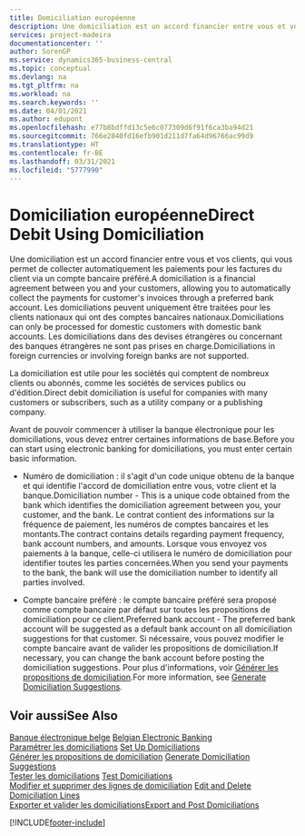 ```yaml
---
title: Domiciliation européenne
description: Une domiciliation est un accord financier entre vous et vos clients, qui vous permet de collecter automatiquement les paiements pour les factures du client via un compte bancaire préféré. Les domiciliations peuvent uniquement être traitées pour les clients nationaux qui ont des comptes bancaires nationaux.
services: project-madeira
documentationcenter: ''
author: SorenGP
ms.service: dynamics365-business-central
ms.topic: conceptual
ms.devlang: na
ms.tgt_pltfrm: na
ms.workload: na
ms.search.keywords: ''
ms.date: 04/01/2021
ms.author: edupont
ms.openlocfilehash: e77b8bdffd13c5e6c077309d6f91f6ca3ba94d21
ms.sourcegitcommit: 766e2840fd16efb901d211d7fa64d96766ac99d9
ms.translationtype: HT
ms.contentlocale: fr-BE
ms.lasthandoff: 03/31/2021
ms.locfileid: "5777990"
---
```

# <a name="direct-debit-using-domiciliation"></a><span data-ttu-id="83370-104">Domiciliation européenne</span><span class="sxs-lookup"><span data-stu-id="83370-104">Direct Debit Using Domiciliation</span></span>
<span data-ttu-id="83370-105">Une domiciliation est un accord financier entre vous et vos clients, qui vous permet de collecter automatiquement les paiements pour les factures du client via un compte bancaire préféré.</span><span class="sxs-lookup"><span data-stu-id="83370-105">A domiciliation is a financial agreement between you and your customers, allowing you to automatically collect the payments for customer's invoices through a preferred bank account.</span></span> <span data-ttu-id="83370-106">Les domiciliations peuvent uniquement être traitées pour les clients nationaux qui ont des comptes bancaires nationaux.</span><span class="sxs-lookup"><span data-stu-id="83370-106">Domiciliations can only be processed for domestic customers with domestic bank accounts.</span></span> <span data-ttu-id="83370-107">Les domiciliations dans des devises étrangères ou concernant des banques étrangères ne sont pas prises en charge.</span><span class="sxs-lookup"><span data-stu-id="83370-107">Domiciliations in foreign currencies or involving foreign banks are not supported.</span></span>  

<span data-ttu-id="83370-108">La domiciliation est utile pour les sociétés qui comptent de nombreux clients ou abonnés, comme les sociétés de services publics ou d'édition.</span><span class="sxs-lookup"><span data-stu-id="83370-108">Direct debit domiciliation is useful for companies with many customers or subscribers, such as a utility company or a publishing company.</span></span>  

<span data-ttu-id="83370-109">Avant de pouvoir commencer à utiliser la banque électronique pour les domiciliations, vous devez entrer certaines informations de base.</span><span class="sxs-lookup"><span data-stu-id="83370-109">Before you can start using electronic banking for domiciliations, you must enter certain basic information.</span></span>  

- <span data-ttu-id="83370-110">Numéro de domiciliation : il s'agit d'un code unique obtenu de la banque et qui identifie l'accord de domiciliation entre vous, votre client et la banque.</span><span class="sxs-lookup"><span data-stu-id="83370-110">Domiciliation number - This is a unique code obtained from the bank which identifies the domiciliation agreement between you, your customer, and the bank.</span></span> <span data-ttu-id="83370-111">Le contrat contient des informations sur la fréquence de paiement, les numéros de comptes bancaires et les montants.</span><span class="sxs-lookup"><span data-stu-id="83370-111">The contract contains details regarding payment frequency, bank account numbers, and amounts.</span></span> <span data-ttu-id="83370-112">Lorsque vous envoyez vos paiements à la banque, celle-ci utilisera le numéro de domiciliation pour identifier toutes les parties concernées.</span><span class="sxs-lookup"><span data-stu-id="83370-112">When you send your payments to the bank, the bank will use the domiciliation number to identify all parties involved.</span></span>  

- <span data-ttu-id="83370-113">Compte bancaire préféré : le compte bancaire préféré sera proposé comme compte bancaire par défaut sur toutes les propositions de domiciliation pour ce client.</span><span class="sxs-lookup"><span data-stu-id="83370-113">Preferred bank account - The preferred bank account will be suggested as a default bank account on all domiciliation suggestions for that customer.</span></span> <span data-ttu-id="83370-114">Si nécessaire, vous pouvez modifier le compte bancaire avant de valider les propositions de domiciliation.</span><span class="sxs-lookup"><span data-stu-id="83370-114">If necessary, you can change the bank account before posting the domiciliation suggestions.</span></span> <span data-ttu-id="83370-115">Pour plus d'informations, voir [Générer les propositions de domiciliation](how-to-generate-domiciliation-suggestions.md).</span><span class="sxs-lookup"><span data-stu-id="83370-115">For more information, see [Generate Domiciliation Suggestions](how-to-generate-domiciliation-suggestions.md).</span></span>  

## <a name="see-also"></a><span data-ttu-id="83370-116">Voir aussi</span><span class="sxs-lookup"><span data-stu-id="83370-116">See Also</span></span>  
 <span data-ttu-id="83370-117">[Banque électronique belge](belgian-electronic-banking.md) </span><span class="sxs-lookup"><span data-stu-id="83370-117">[Belgian Electronic Banking](belgian-electronic-banking.md) </span></span>  
 <span data-ttu-id="83370-118">[Paramétrer les domiciliations](how-to-set-up-domiciliations.md) </span><span class="sxs-lookup"><span data-stu-id="83370-118">[Set Up Domiciliations](how-to-set-up-domiciliations.md) </span></span>  
 <span data-ttu-id="83370-119">[Générer les propositions de domiciliation](how-to-generate-domiciliation-suggestions.md) </span><span class="sxs-lookup"><span data-stu-id="83370-119">[Generate Domiciliation Suggestions](how-to-generate-domiciliation-suggestions.md) </span></span>  
 <span data-ttu-id="83370-120">[Tester les domiciliations](how-to-test-domiciliations.md) </span><span class="sxs-lookup"><span data-stu-id="83370-120">[Test Domiciliations](how-to-test-domiciliations.md) </span></span>  
 <span data-ttu-id="83370-121">[Modifier et supprimer des lignes de domiciliation](how-to-edit-and-delete-domiciliation-lines.md) </span><span class="sxs-lookup"><span data-stu-id="83370-121">[Edit and Delete Domiciliation Lines](how-to-edit-and-delete-domiciliation-lines.md) </span></span>  
 [<span data-ttu-id="83370-122">Exporter et valider les domiciliations</span><span class="sxs-lookup"><span data-stu-id="83370-122">Export and Post Domiciliations</span></span>](how-to-export-and-post-domiciliations.md)


[!INCLUDE[footer-include](../../includes/footer-banner.md)]